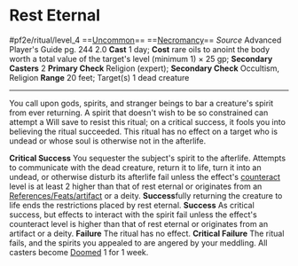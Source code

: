 # Rest Eternal
#pf2e/ritual/level_4
==[Uncommon](Uncommon.md)== ==[Necromancy](Necromancy.md)==
*Source* Advanced Player's Guide pg. 244 2.0
**Cast** 1 day; **Cost** rare oils to anoint the body worth a total value of the target's level (minimum 1) × 25 gp; **Secondary Casters** 2
**Primary Check** Religion (expert); **Secondary Check** Occultism, Religion
**Range** 20 feet; Target(s) 1 dead creature

---
You call upon gods, spirits, and stranger beings to bar a creature's spirit from ever returning. A spirit that doesn't wish to be so constrained can attempt a Will save to resist this ritual; on a critical success, it fools you into believing the ritual succeeded. This ritual has no effect on a target who is undead or whose soul is otherwise not in the afterlife.

**Critical Success** You sequester the subject's spirit to the afterlife. Attempts to communicate with the dead creature, return it to life, turn it into an undead, or otherwise disturb its afterlife fail unless the effect's [counteract](Counteracting.md) level is at least 2 higher than that of rest eternal or originates from an [References/Feats/artifact](References/Feats/artifact) or a deity. 
**Success**fully returning the creature to life ends the restrictions placed by rest eternal.
**Success** As critical success, but effects to interact with the spirit fail unless the effect's counteract level is higher than that of rest eternal or originates from an artifact or a deity.
**Failure** The ritual has no effect.
**Critical Failure** The ritual fails, and the spirits you appealed to are angered by your meddling. All casters become [Doomed](Doomed.md) 1 for 1 week.